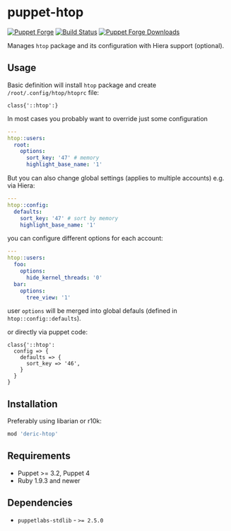 # puppet-htop

[![Puppet
Forge](http://img.shields.io/puppetforge/v/deric/htop.svg)](https://forge.puppetlabs.com/deric/htop) [![Build Status](https://travis-ci.org/deric/puppet-htop.png)](https://travis-ci.org/deric/puppet-htop) [![Puppet Forge
Downloads](http://img.shields.io/puppetforge/dt/deric/htop.svg)](https://forge.puppetlabs.com/deric/htop/scores)

Manages `htop` package and its configuration with Hiera support (optional).

## Usage

Basic definition will install `htop` package and create `/root/.config/htop/htoprc` file:
```puppet
class{'::htop':}
```

In most cases you probably want to override just some configuration
```yaml
---
htop::users:
  root:
    options:
      sort_key: '47' # memory
      highlight_base_name: '1'
```

But you can also change global settings (applies to multiple accounts) e.g. via Hiera:
```yaml
---
htop::config:
  defaults:
    sort_key: '47' # sort by memory
    highlight_base_name: '1'
```
you can configure different options for each account:

```yaml
---
htop::users:
  foo:
    options:
      hide_kernel_threads: '0'
  bar:
    options:
      tree_view: '1'
```
user `options` will be merged into global defauls (defined in `htop::config::defaults`).

or directly via puppet code:
```puppet
class{'::htop':
  config => {
    defaults => {
      sort_key => '46',
    }
  }
}
```

## Installation

Preferably using libarian or r10k:
```ruby
mod 'deric-htop'
```

## Requirements

  * Puppet >= 3.2, Puppet 4
  * Ruby 1.9.3 and newer

## Dependencies

  * `puppetlabs-stdlib` - `>= 2.5.0`